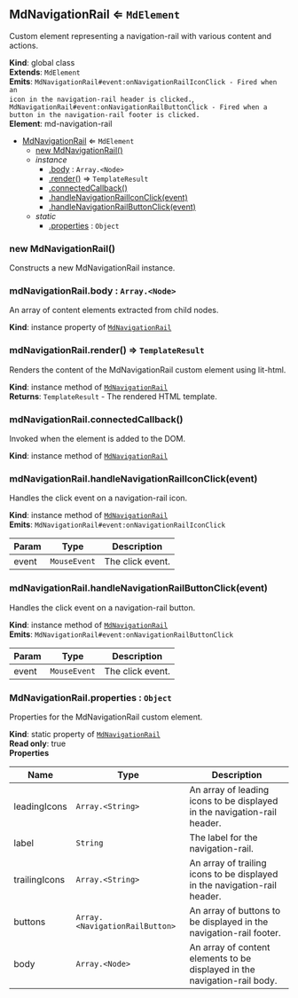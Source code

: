 <a name="MdNavigationRail"></a>

## MdNavigationRail ⇐ <code>MdElement</code>
Custom element representing a navigation-rail with various content and actions.

**Kind**: global class  
**Extends**: <code>MdElement</code>  
**Emits**: <code>MdNavigationRail#event:onNavigationRailIconClick - Fired when an icon in the navigation-rail header is clicked.</code>, <code>MdNavigationRail#event:onNavigationRailButtonClick - Fired when a button in the navigation-rail footer is clicked.</code>  
**Element**: md-navigation-rail  

* [MdNavigationRail](#MdNavigationRail) ⇐ <code>MdElement</code>
    * [new MdNavigationRail()](#new_MdNavigationRail_new)
    * _instance_
        * [.body](#MdNavigationRail+body) : <code>Array.&lt;Node&gt;</code>
        * [.render()](#MdNavigationRail+render) ⇒ <code>TemplateResult</code>
        * [.connectedCallback()](#MdNavigationRail+connectedCallback)
        * [.handleNavigationRailIconClick(event)](#MdNavigationRail+handleNavigationRailIconClick)
        * [.handleNavigationRailButtonClick(event)](#MdNavigationRail+handleNavigationRailButtonClick)
    * _static_
        * [.properties](#MdNavigationRail.properties) : <code>Object</code>

<a name="new_MdNavigationRail_new"></a>

### new MdNavigationRail()
Constructs a new MdNavigationRail instance.

<a name="MdNavigationRail+body"></a>

### mdNavigationRail.body : <code>Array.&lt;Node&gt;</code>
An array of content elements extracted from child nodes.

**Kind**: instance property of [<code>MdNavigationRail</code>](#MdNavigationRail)  
<a name="MdNavigationRail+render"></a>

### mdNavigationRail.render() ⇒ <code>TemplateResult</code>
Renders the content of the MdNavigationRail custom element using lit-html.

**Kind**: instance method of [<code>MdNavigationRail</code>](#MdNavigationRail)  
**Returns**: <code>TemplateResult</code> - The rendered HTML template.  
<a name="MdNavigationRail+connectedCallback"></a>

### mdNavigationRail.connectedCallback()
Invoked when the element is added to the DOM.

**Kind**: instance method of [<code>MdNavigationRail</code>](#MdNavigationRail)  
<a name="MdNavigationRail+handleNavigationRailIconClick"></a>

### mdNavigationRail.handleNavigationRailIconClick(event)
Handles the click event on a navigation-rail icon.

**Kind**: instance method of [<code>MdNavigationRail</code>](#MdNavigationRail)  
**Emits**: <code>MdNavigationRail#event:onNavigationRailIconClick</code>  

| Param | Type | Description |
| --- | --- | --- |
| event | <code>MouseEvent</code> | The click event. |

<a name="MdNavigationRail+handleNavigationRailButtonClick"></a>

### mdNavigationRail.handleNavigationRailButtonClick(event)
Handles the click event on a navigation-rail button.

**Kind**: instance method of [<code>MdNavigationRail</code>](#MdNavigationRail)  
**Emits**: <code>MdNavigationRail#event:onNavigationRailButtonClick</code>  

| Param | Type | Description |
| --- | --- | --- |
| event | <code>MouseEvent</code> | The click event. |

<a name="MdNavigationRail.properties"></a>

### MdNavigationRail.properties : <code>Object</code>
Properties for the MdNavigationRail custom element.

**Kind**: static property of [<code>MdNavigationRail</code>](#MdNavigationRail)  
**Read only**: true  
**Properties**

| Name | Type | Description |
| --- | --- | --- |
| leadingIcons | <code>Array.&lt;String&gt;</code> | An array of leading icons to be displayed in the navigation-rail header. |
| label | <code>String</code> | The label for the navigation-rail. |
| trailingIcons | <code>Array.&lt;String&gt;</code> | An array of trailing icons to be displayed in the navigation-rail header. |
| buttons | <code>Array.&lt;NavigationRailButton&gt;</code> | An array of buttons to be displayed in the navigation-rail footer. |
| body | <code>Array.&lt;Node&gt;</code> | An array of content elements to be displayed in the navigation-rail body. |

